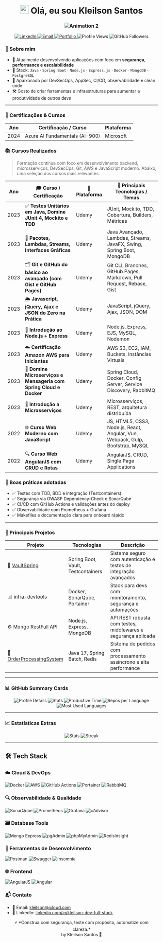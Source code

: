 <h1 align="center">
  <img src="https://media.giphy.com/media/hvRJCLFzcasrR4ia7z/giphy.gif" width="28"> Olá, eu sou Kleilson Santos
</h1>

<h3 align="center">
  <img src="https://readme-typing-svg.demolab.com?font=Fira+Code&weight=600&size=22&pause=1500&color=22D3EE&center=true&vCenter=true&width=500&lines=Engenheiro+de+Software;Arquiteto+de+APIs+Seguras" alt="Animation 2" />
</h3>

<p align="center">
  <a href="https://www.linkedin.com/in/kleilson-dev-full-stack/" target="_blank">
    <img src="https://img.shields.io/badge/-CONNECT-0A66C2?style=for-the-badge&logo=linkedin&logoColor=white&labelColor=0A66C2" alt="LinkedIn"/>
  </a>
  <a href="mailto:kleilson@icloud.com">
    <img src="https://img.shields.io/badge/-EMAIL-EA4335?style=for-the-badge&logo=icloud&logoColor=white&labelColor=EA4335" alt="Email"/>
  </a>
  <a href="https://github.com/KleilsonSantos?tab=repositories">
    <img src="https://img.shields.io/badge/-PORTFÓLIO-181717?style=for-the-badge&logo=github&logoColor=white&labelColor=181717" alt="Portfolio"/>
  </a>
  
  <img src="https://komarev.com/ghpvc/?username=KleilsonSantos&label=PROFILE+VIEWS&style=for-the-badge&color=22D3EE&labelColor=22D3EE" alt="Profile Views"/>
  <img src="https://img.shields.io/github/followers/KleilsonSantos?style=for-the-badge&label=FOLLOWERS&color=181717&labelColor=181717&logo=github" alt="GitHub Followers"/>
</p>

### 🚀 Sobre mim

- 🔭 Atualmente desenvolvendo aplicações com foco em **segurança, performance e escalabilidade**
- 🧠 Stack: `Java` · `Spring Boot` · `Node.js` · `Express.js` · `Docker` · `MongoDB` · `PostgreSQL`
- 🔐 Apaixonado por DevSecOps, AppSec, CI/CD, observabilidade e clean code
- 🛠️ Gosto de criar ferramentas e infraestruturas para aumentar a produtividade de outros devs

---

### 🏅 Certificações & Cursos

| Ano | Certificação / Curso | Plataforma |
|-----|-----------------------|------------|
| 2024 | Azure AI Fundamentals (AI-900) | Microsoft |

### 📚 Cursos Realizados

> Formação contínua com foco em desenvolvimento backend, microsserviços, DevSecOps, Git, AWS e JavaScript moderno. Abaixo, uma seleção dos cursos mais relevantes:

| Ano  | 🎓 Curso / Certificação                                                                                   | 🏫 Plataforma | 🔧 Principais Tecnologias / Temas                                                                 |
|------|------------------------------------------------------------------------------------------------------------|---------------|--------------------------------------------------------------------------------------------------|
| 2023 | ✅ **Testes Unitários em Java, Domine JUnit 4, Mockito e TDD**                                             | Udemy         | JUnit, Mockito, TDD, Cobertura, Builders, Métricas                                              |
| 2023 | 🔀 **Pacotes, Lambdas, Streams, Interfaces Gráficas**                                                      | Udemy         | Java Avançado, Lambdas, Streams, JavaFX, Swing, Spring Boot, MongoDB                            |
| 2023 | 🗂 **Git e GitHub do básico ao avançado (com Gist e GitHub Pages)**                                        | Udemy         | Git CLI, Branches, GitHub Pages, Markdown, Pull Request, Rebase, Gist                           |
| 2023 | 🌦 **Javascript, jQuery, Ajax e JSON do Zero na Prática**                                                 | Udemy         | JavaScript, jQuery, Ajax, JSON, DOM                                                             |
| 2023 | 🚀 **Introdução ao Node.js + Express**                                                                     | Udemy         | Node.js, Express, EJS, MySQL, Nodemon                                                           |
| 2023 | ☁️ **Certificação Amazon AWS para Iniciantes**                                                             | Udemy         | AWS S3, EC2, IAM, Buckets, Instâncias Virtuais                                                  |
| 2023 | 🔧 **Domine Microserviços e Mensageria com Spring Cloud e Docker**                                         | Udemy         | Spring Cloud, Docker, Config Server, Service Discovery, RabbitMQ                                |
| 2023 | 🧩 **Introdução a Microsserviços**                                                                         | Udemy         | Microsserviços, REST, arquitetura distribuída                                                   |
| 2022 | 🌐 **Curso Web Moderno com JavaScript**                                                                    | Udemy         | JS, HTML5, CSS3, Node.js, React, Angular, Vue, Webpack, Gulp, Bootstrap, MySQL                 |
| 2022 | 🔍 **Curso Web AngularJS com CRUD e Rotas**                                                                | Udemy         | AngularJS, CRUD, Single Page Applications                                                       |

### 🧪 Boas práticas adotadas

- ✅ Testes com TDD, BDD e integração (Testcontainers)
- ✅ Segurança via OWASP Dependency-Check e SonarQube
- ✅ CI/CD com GitHub Actions e validações antes do deploy
- ✅ Observabilidade com Prometheus + Grafana
- ✅ Makefiles e documentação clara para onboard rápido

---

### 🧰 Principais Projetos

| Projeto | Tecnologias | Descrição |
|--------|-------------|-----------|
| 🔐 [VaultSpring](https://github.com/KleilsonSantos/VaultSpring) | Spring Boot, Vault, Testcontainers | Sistema seguro com autenticação e testes de integração avançados |
| 📊 [infra-devtools](https://github.com/KleilsonSantos/infra-devtools) | Docker, SonarQube, Portainer | Stack para devs com monitoramento, segurança e automações |
| ⚙️ [Mongo RestFull API](https://github.com/KleilsonSantos/Mongo-RestFull-API) | Node.js, Express, MongoDB | API REST robusta com testes, middlewares e segurança aplicada |
| 🛒 [OrderProcessingSystem](https://github.com/KleilsonSantos/OrderProcessingSystem) | Java 17, Spring Batch, Redis | Sistema de pedidos com processamento assíncrono e alta performance |

---

### 📊 GitHub Summary Cards

<p align="center">
  <img src="https://github-profile-summary-cards.vercel.app/api/cards/profile-details?username=KleilsonSantos&theme=github_dark" alt="Profile Details" />
  <img src="https://github-profile-summary-cards.vercel.app/api/cards/stats?username=KleilsonSantos&theme=github_dark" alt="Stats" />
  <img src="https://github-profile-summary-cards.vercel.app/api/cards/productive-time?username=KleilsonSantos&theme=github_dark&utcOffset=-3" alt="Productive Time" />
  <img src="https://github-profile-summary-cards.vercel.app/api/cards/repos-per-language?username=KleilsonSantos&theme=github_dark" alt="Repos per Language" />
  <img src="https://github-profile-summary-cards.vercel.app/api/cards/most-commit-language?username=KleilsonSantos&theme=github_dark" alt="Most Used Languages" />
</p>

---

### 📈 Estatísticas Extras

<p align="center">
  <img src="https://github-readme-stats.vercel.app/api?username=KleilsonSantos&show_icons=true&theme=github_dark&count_private=true" alt="Stats" />
  <img src="https://github-readme-streak-stats.herokuapp.com/?user=KleilsonSantos&theme=github_dark" alt="Streak" />
</p>

---

## 🛠️ Tech Stack

### ☁️ Cloud & DevOps
<p>
  <img src="https://img.shields.io/badge/Docker-2496ED?style=for-the-badge&logo=docker&logoColor=white" alt="Docker">
  <img src="https://img.shields.io/badge/Amazon_AWS-232F3E?style=for-the-badge&logo=amazonaws&logoColor=white" alt="AWS">
  <img src="https://img.shields.io/badge/GitHub_Actions-2088FF?style=for-the-badge&logo=githubactions&logoColor=white" alt="GitHub Actions">
  <img src="https://img.shields.io/badge/Portainer-13BEF9?style=for-the-badge&logo=portainer&logoColor=white" alt="Portainer">
  <img src="https://img.shields.io/badge/RabbitMQ-FF6600?style=for-the-badge&logo=rabbitmq&logoColor=white" alt="RabbitMQ">
</p>

### 🔍 Observabilidade & Qualidade
<p>
  <img src="https://img.shields.io/badge/SonarQube-4E9BCD?style=for-the-badge&logo=sonarqube&logoColor=white" alt="SonarQube">
  <img src="https://img.shields.io/badge/Prometheus-E6522C?style=for-the-badge&logo=prometheus&logoColor=white" alt="Prometheus">
  <img src="https://img.shields.io/badge/Grafana-F46800?style=for-the-badge&logo=grafana&logoColor=white" alt="Grafana">
  <img src="https://img.shields.io/badge/cAdvisor-4285F4?style=for-the-badge&logo=google-cloud&logoColor=white" alt="cAdvisor">
</p>

### 🗃️ Database Tools
<p>
  <img src="https://img.shields.io/badge/Mongo_Express-47A248?style=for-the-badge&logo=mongodb&logoColor=white" alt="Mongo Express">
  <img src="https://img.shields.io/badge/pgAdmin-336791?style=for-the-badge&logo=postgresql&logoColor=white" alt="pgAdmin">
  <img src="https://img.shields.io/badge/phpMyAdmin-47A248?style=for-the-badge&logo=mysql&logoColor=white" alt="phpMyAdmin">
  <img src="https://img.shields.io/badge/RedisInsight-DC382D?style=for-the-badge&logo=redis&logoColor=white" alt="RedisInsight">
</p>

### 🔧 Ferramentas de Desenvolvimento
<p>
  <img src="https://img.shields.io/badge/Postman-FF6C37?style=for-the-badge&logo=postman&logoColor=white" alt="Postman">
  <img src="https://img.shields.io/badge/Swagger-85EA2D?style=for-the-badge&logo=swagger&logoColor=black" alt="Swagger">
  <img src="https://img.shields.io/badge/Insomnia-5849BE?style=for-the-badge&logo=insomnia&logoColor=white" alt="Insomnia">
</p>

### 🌐 Frontend
<p>
  <img src="https://img.shields.io/badge/AngularJS-E23237?style=for-the-badge&logo=angularjs&logoColor=white" alt="AngularJS">
  <img src="https://img.shields.io/badge/Angular-DD0031?style=for-the-badge&logo=angular&logoColor=white" alt="Angular">
</p>

### 📬 Contato

- 📧 Email: kleilson@icloud.com  
- 🔗 LinkedIn: [linkedin.com/in/kleilson-dev-full-stack](https://linkedin.com/in/kleilson-dev-full-stack)

<p align="center">⚡ *Construa com segurança, teste com propósito, automatize com clareza.*<br>by Kleilson Santos 🚀</p>

